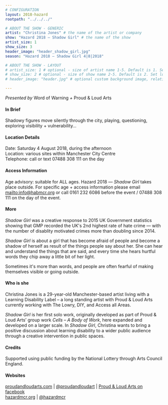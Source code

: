 ```yaml
---
# CONFIGURATION
layout: 2018-hazard
rootpath: "../../../"

# ABOUT THE SHOW - GENERIC
artist: "Christina Jones" # the name of the artist or company
show: "Hazard 2018 — Shadow Girl" # the name of the show
artist_size: 1
show_size: 3
header_image: "header_shadow_girl.jpg"    
season: "Hazard 2018 — Shadow Girl 4|8|2018"

# ABOUT THE SHOW - LAYOUT
# artist_size: 1 # optional - size of artist name 1-5. Default is 1. Set longer names to lower values
# show_size: 2 # optional - size of show name 2-5. Default is 2. Set longer names to lower values
# header_image: "header.jpg" # optional custom background image, relative to current page

---
```

*Presented by* Word of Warning *+* Proud & Loud Arts            
         
#### In Brief      
Shadowy figures move silently through the city, playing, questioning, exploring visibility + vulnerability…     
               
#### Location Details        
Date: Saturday 4 August 2018, during the afternoon                
Location: various sites within Manchester City Centre          
Telephone: call or text 07488 308 111 on the day           
          
#### Access Information            
Age advisory: suitable for ALL ages. Hazard 2018 — *Shadow Girl* takes place outside. For specific age + access information please email <mailto:info@habmcr.org> or call 0161 232 6086 before the event / 07488 308 111 on the day of the event.     
             
#### More         
*Shadow Girl* was a creative response to 2015 UK Government statistics showing that GMP recorded the UK's 2nd highest rate of hate crime — with the number of disablity motivated crimes more than doubling since 2014.           
              
*Shadow Girl* is about a girl that has become afraid of people and become a shadow of herself as result of the things people say about her. She can hear and understand the things that are said, and every time she hears hurtful words they chip away a little bit of her light.          
         
Sometimes it's more than words, and people are often fearful of making themselves visible or going outside.              
          
#### Who is she           
Christina Jones is a 29-year-old Manchester-based artist living with a Learning Disability Label – a long standing artist with Proud & Loud Arts currently working with The Lowry, DIY, and Access all Areas.          
              
*Shadow Girl* is her first solo work, originally developed as part of Proud & Loud Arts’ group work *Cells – A Body of Work*, here expanded and developed on a larger scale. In *Shadow Girl*, Christina wants to bring a positive discussion about learning disability to a wider public audience through a creative intervention in public spaces.             
             
#### Credits         
Supported using public funding by the National Lottery through Arts Council England.          
          
#### Websites            
<a href="http://proudandloudarts.com" target="_blank">proudandloudarts.com</a> | <a href="http://twitter.com/proudandloudart" target="_blank">@proudandloudart</a> | <a href="http://facebook.com/proudandloudarts" target="_blank">Proud & Loud Arts on facebook</a><br><a href="http://hazardmcr.org" target="_blank">hazardmcr.org</a> | <a href="http://twitter.com/hazardmcr" target="_blank">@hazardmcr</a>
